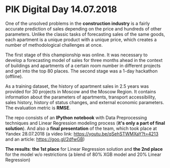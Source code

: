 # PIK Digital Day 14.07.2018

One of the unsolved problems in the **construction industry** is a fairly accurate prediction of sales depending on the price and hundreds of other parameters. Unlike the classic tasks of forecasting sales of the same goods, each apartment is a unique product with a unique price, which creates a number of methodological challenges at once.

The first stage of this championship was online. It was necessary to develop a forecasting model of sales for three months ahead in the context of buildings and apartments of a certain room number in different projects and get into the top 80 places. The second stage was a 1-day hackathon (offline). 

As a training dataset, the history of apartment sales in 2.5 years was provided for 30 projects in Moscow and the Moscow Region. It contains information about the parameters of apartments, transport accessibility, sales history, history of status changes, and external economic parameters. The evaluation metric is **RMSE**.

The repo consists of an **IPython notebook** with Data Preprocessing techniques and Linear Regression modeling process (**it's only a part of final solution**). And also a **final presentation** of the team, which took place at Yandex 28.07.2018 (a video link: https://youtu.be/qSehSTWMXaY?t=4213 and an article: https://goo.gl/2dfwGB)

**The results**: **the 1st place** for Linear Regression solution and **the 2nd place** for the model w/o restrictions (a blend of 80% XGB model and 20% Linear Regression) 
